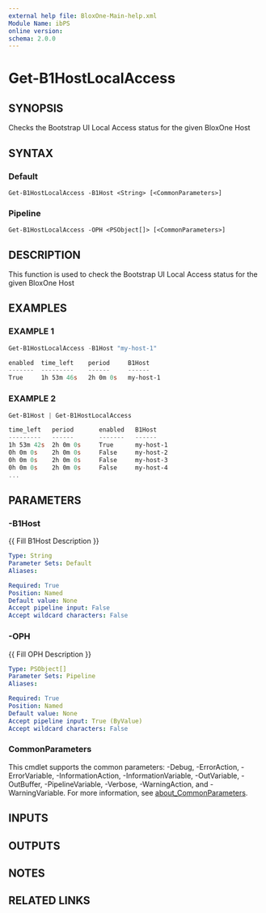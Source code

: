 ```yaml
---
external help file: BloxOne-Main-help.xml
Module Name: ibPS
online version:
schema: 2.0.0
---
```


# Get-B1HostLocalAccess

## SYNOPSIS
Checks the Bootstrap UI Local Access status for the given BloxOne Host

## SYNTAX

### Default
```
Get-B1HostLocalAccess -B1Host <String> [<CommonParameters>]
```

### Pipeline
```
Get-B1HostLocalAccess -OPH <PSObject[]> [<CommonParameters>]
```

## DESCRIPTION
This function is used to check the Bootstrap UI Local Access status for the given BloxOne Host

## EXAMPLES

### EXAMPLE 1
```powershell
Get-B1HostLocalAccess -B1Host "my-host-1"

enabled  time_left    period     B1Host
-------  ---------    ------     ------
True     1h 53m 46s   2h 0m 0s   my-host-1
```

### EXAMPLE 2
```powershell
Get-B1Host | Get-B1HostLocalAccess

time_left   period       enabled   B1Host
---------   ------       -------   ------
1h 53m 42s  2h 0m 0s     True      my-host-1
0h 0m 0s    2h 0m 0s     False     my-host-2
0h 0m 0s    2h 0m 0s     False     my-host-3
0h 0m 0s    2h 0m 0s     False     my-host-4
...
```

## PARAMETERS

### -B1Host
{{ Fill B1Host Description }}

```yaml
Type: String
Parameter Sets: Default
Aliases:

Required: True
Position: Named
Default value: None
Accept pipeline input: False
Accept wildcard characters: False
```

### -OPH
{{ Fill OPH Description }}

```yaml
Type: PSObject[]
Parameter Sets: Pipeline
Aliases:

Required: True
Position: Named
Default value: None
Accept pipeline input: True (ByValue)
Accept wildcard characters: False
```

### CommonParameters
This cmdlet supports the common parameters: -Debug, -ErrorAction, -ErrorVariable, -InformationAction, -InformationVariable, -OutVariable, -OutBuffer, -PipelineVariable, -Verbose, -WarningAction, and -WarningVariable. For more information, see [about_CommonParameters](http://go.microsoft.com/fwlink/?LinkID=113216).

## INPUTS

## OUTPUTS

## NOTES

## RELATED LINKS
